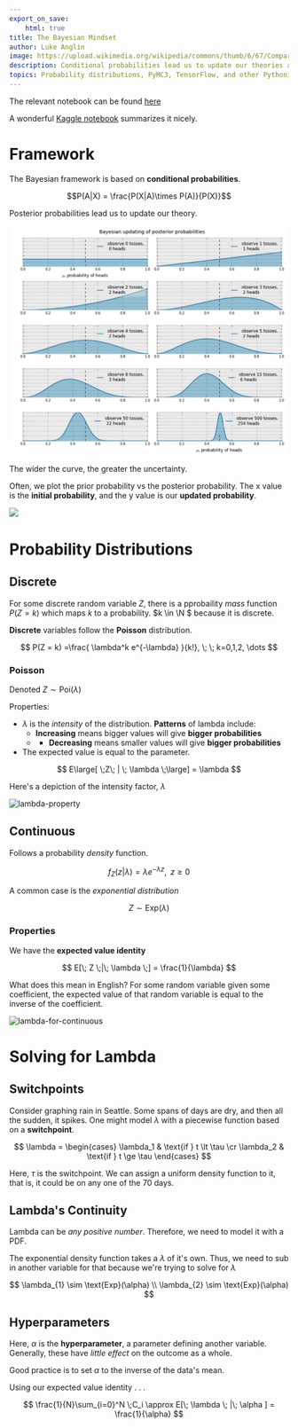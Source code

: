 ```yaml
---
export_on_save: 
    html: true
title: The Bayesian Mindset
author: Luke Anglin
image: https://upload.wikimedia.org/wikipedia/commons/thumb/6/67/Comparison_of_three_stock_indices_after_1975.svg/1200px-Comparison_of_three_stock_indices_after_1975.svg.png
description: Conditional probabilities lead us to update our theories and base all we do on probability and statistics.  
topics: Probability distributions, PyMC3, TensorFlow, and other Pythonic ways of calculating Bayesian-related phenomena. 
---
```

The relevant notebook can be found [here](../../MLProjects/Notes/Bayesian/Chapter1_Introduction/Ch1_Introduction_PyMC3.ipynb)

A wonderful [Kaggle notebook](https://www.kaggle.com/mrisdal/the-philosophy-of-bayesian-inference) summarizes it nicely. 
# Framework

The Bayesian framework is based on **conditional probabilities**. 


$$P(A|X) = \frac{P(X|A)\times P(A)}{P(X)}$$

Posterior probabilities lead us to update our theory.  

![BayesianPosterior](assets/BayesianPosterior.png)

The <span class="red">wider</span> the curve, the greater the <span class="red">uncertainty</span>. 

Often, we plot the <span class="keyword2">prior probability</span> vs the <span class="keyword2">posterior probability</span>.  The x value is the **initial probability**, and the y value is our **updated probability**. 

![](/assets/BayesianPosteriorBugGraph.png)

# Probability Distributions

## Discrete

For some discrete random variable $Z$, there is a pprobaility *mass* function $P(Z=k)$ which maps $k$ to a probability.  $k \in \N $ because it is discrete.  

**Discrete** variables follow the **Poisson** distribution.

$$
P(Z = k) =\frac{ \lambda^k e^{-\lambda} }{k!}, \; \; k=0,1,2, \dots
$$

### Poisson 

Denoted $Z \sim \text{Poi}(\lambda)$

Properties: 

* $\lambda$ is the *intensity* of the distribution.  **Patterns** of lambda include: 
    * **Increasing** means bigger values will give **bigger probabilities**
    * * **Decreasing** means smaller values will give **bigger probabilities**
* The <span class="keyword2">expected value </span>is equal to the parameter.

$$
E\large[ \;Z\; | \; \lambda \;\large] = \lambda
$$

Here's a depiction of the intensity factor, $\lambda$

![lambda-property](/assets/lambda-property.png)

## Continuous

Follows a probability *density* function. 

$$f_Z(z | \lambda) = \lambda e^{-\lambda z }, \;\; z\ge 0$$

A common case is the *exponential distribution* 

$$
Z \sim \text{Exp}(\lambda)
$$

### Properties

We have the **expected value identity** 

$$
E[\; Z \;|\; \lambda \;] = \frac{1}{\lambda}
$$

What does this mean in English?  For some random variable given some coefficient, the expected value of that random variable is equal to the inverse of the coefficient.

![lambda-for-continuous](https://i.imgur.com/HmgXEwF.png)

# Solving for Lambda

## Switchpoints

Consider graphing rain in Seattle.  Some spans of days are dry, and then all the sudden, it spikes.  One might model $\lambda$ with a piecewise function based on a **switchpoint**. 

$$
\lambda = 
\begin{cases}
\lambda_1  & \text{if } t \lt \tau \cr
\lambda_2 & \text{if } t \ge \tau
\end{cases}
$$

Here, $\tau$ is the switchpoint.  We can assign a uniform density function to it, that is, it could be on any one of the 70 days. 

## Lambda's Continuity

Lambda can be *any positive number*. Therefore, we need to model it with a PDF.  

The exponential density function takes a $\lambda$ of it's own.  Thus, we need to sub in another variable for that because we're trying to solve for $\lambda$

$$
\lambda_{1} \sim \text{Exp}(\alpha) \\
\lambda_{2} \sim \text{Exp}(\alpha)
$$

## Hyperparameters

Here, $\alpha$ is the **hyperparameter**, a parameter defining another variable.  Generally, these have *little effect* on the outcome as a whole.

Good practice is to set $\alpha$ to the inverse of the data's mean.  

Using our expected value identity . . . 

$$
\frac{1}{N}\sum_{i=0}^N \;C_i \approx E[\; \lambda \; |\; \alpha ] = \frac{1}{\alpha}
$$


